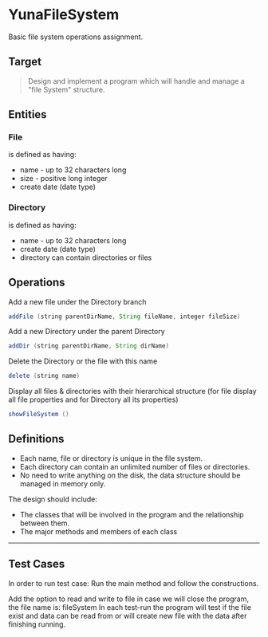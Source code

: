# YunaFileSystem
Basic file system operations assignment.

## Target

> Design and implement a program which will handle and manage a "file System" structure.

## Entities

### File

is defined as having:

* name - up to 32 characters long
* size - positive long integer
* create date (date type)

### Directory

is defined as having:

* name - up to 32 characters long
* create date (date type)
* directory can contain directories or files

## Operations

Add a new file under the Directory branch

```java
addFile (string parentDirName, String fileName, integer fileSize)
```

Add a new Directory under the parent Directory

```java
addDir (string parentDirName, String dirName)
```

Delete the Directory or the file with this name

```java
delete (string name)
```

Display all files & directories with their hierarchical structure (for file display all file properties and for Directory all its properties)

```java
showFileSystem ()
```

## Definitions

* Each name, file or directory is unique in the file system.
* Each directory can contain an unlimited number of files or directories.
* No need to write anything on the disk, the data structure should be managed in memory only.

The design should include:

* The classes that will be involved in the program and the relationship between them.
* The major methods and members of each class

------------------
## Test Cases

In order to run test case: 
Run the main method and follow the constructions.

Add the option to read and write to file in case we will close the program, the file name is: fileSystem
In each test-run the program will test if the file exist and data can be read from or will create 
new file with the data after finishing running. 
